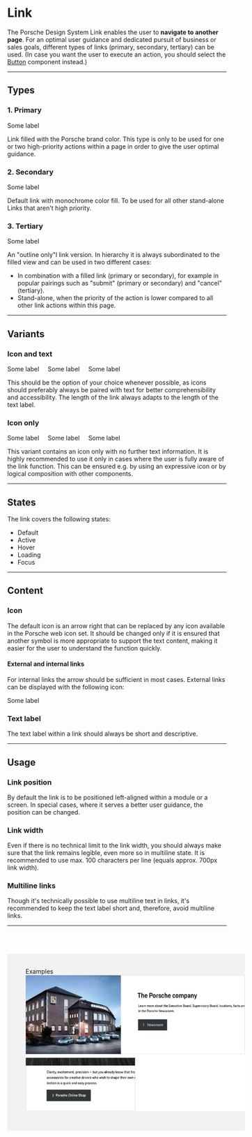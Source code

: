 # Link

The Porsche Design System Link enables the user to **navigate to another page**. For an optimal user guidance and dedicated pursuit of business or sales goals, different types of links (primary, secondary, tertiary) can be used.
(In case you want the user to execute an action, you should select the [Button](#/web/components/action/button) component instead.)

---

## Types

### 1. Primary

<p-link variant="primary" href="https://www.porsche.com">Some label</p-link>

Link filled with the Porsche brand color. This type is only to be used for one or two high-priority actions within a page in order to give the user optimal guidance.

### 2. Secondary

<p-link href="https://www.porsche.com">Some label</p-link>

Default link with monochrome color fill. To be used for all other stand-alone Links that aren't high priority.

### 3. Tertiary

<p-link variant="tertiary" href="https://www.porsche.com">Some label</p-link>

An "outline only"l link version. In hierarchy it is always subordinated to the filled view and can be used in two different cases:

- In combination with a filled link (primary or secondary), for example in popular pairings such as "submit" (primary or secondary) and "cancel" (tertiary).
- Stand-alone, when the priority of the action is lower compared to all other link actions within this page.


---

## Variants

### Icon and text

<p-link variant="primary" href="https://www.porsche.com">Some label</p-link> <p-link href="https://www.porsche.com" style="margin-left:16px;">Some label</p-link> <p-link variant="tertiary" href="https://www.porsche.com" style="margin-left:16px;">Some label</p-link>

This should be the option of your choice whenever possible, as icons should preferably always be paired with text for better comprehensibility and accessibility. The length of the link always adapts to the length of the text label. 

### Icon only

<p-link variant="primary" href="https://www.porsche.com" hide-label="true">Some label</p-link> <p-link href="https://www.porsche.com" hide-label="true" style="margin-left:16px;">Some label</p-link> <p-link variant="tertiary" href="https://www.porsche.com" hide-label="true" style="margin-left:16px;">Some label</p-link>

This variant contains an icon only with no further text information. It is highly recommended to use it only in cases where the user is fully aware of the link function. This can be ensured e.g. by using an expressive icon or by logical composition with other components.

---

## States

The link covers the following states:

* Default
* Active
* Hover
* Loading
* Focus

---

## Content

### Icon
The default icon is an arrow right that can be replaced by any icon available in the Porsche web icon set. It should be changed only if it is ensured that another symbol is more appropriate to support the text content, making it easier for the user to understand the function quickly.  

#### External and internal links
For internal links the arrow should be sufficient in most cases. External links can be displayed with the following icon: 

<p-link href="https://www.porsche.com" icon="link-extern" aria-label="Extern link">Some label</p-link>

### Text label 

The text label within a link should always be short and descriptive.

---

## Usage

### Link position

By default the link is to be positioned left-aligned within a module or a screen. In special cases, where it serves a better user guidance, the position can be changed.

### Link width

Even if there is no technical limit to the link width, you should always make sure that the link remains legible, even more so in multiline state. It is recommended to use max. 100 characters per line (equals approx. 700px link width).

### Multiline links

Though it's technically possible to use multiline text in links, it's recommended to keep the text label short and, therefore, avoid multiline links. 

---

<div style="background:#F2F2F2; width:100%; margin-top: 64px; padding-top: 32px; padding-left: 42px; padding-bottom: 42px;">
    <p-headline variant="headline-3" tag="h3" style="margin-bottom: 24px;">Examples</p-headline>
    <img src="./assets/link-examples.png" alt=""/>
</div>